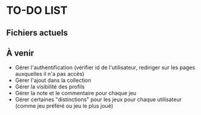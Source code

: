 # TO-DO LIST

## Fichiers actuels

## À venir

* Gérer l'authentification (vérifier id de l'utilisateur, rediriger sur les pages auxquelles il n'a pas accès)
* Gérer l'ajout dans la collection
* Gérer la visibilité des profils
* Gérer la note et le commentaire pour chaque jeu
* Gérer certaines "distinctions" pour les jeux pour chaque utilisateur (comme jeu préféré ou jeu le plus joué)
